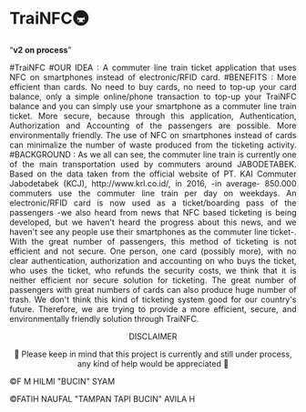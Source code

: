 # TraiNFC🚇
<q><b>v2
  on process</b></q>

<p align="justify"> #TraiNFC #OUR IDEA : A commuter line train ticket application that uses NFC on smartphones instead of electronic/RFID card. #BENEFITS : More efficient than cards. No need to buy cards, no need to top-up your card balance, only a simple online/phone transaction to top-up your TraiNFC balance and you can simply use your smartphone as a commuter line train ticket. More secure, because through this application, Authentication, Authorization and Accounting of the passengers are possible. More environmentally friendly. The use of NFC on smartphones instead of cards can minimalize the number of waste produced from the ticketing activity. #BACKGROUND : As we all can see, the commuter line train is currently one of the main transportation used by commuters around JABODETABEK. Based on the data taken from the official website of PT. KAI Commuter Jabodetabek (KCJ), http://www.krl.co.id/, in 2016, -in average- 850.000 commuters use the commuter line train per day on weekdays. An electronic/RFID card is now used as a ticket/boarding pass of the passengers -we also heard from news that NFC based ticketing is being developed, but we haven't heard the progress about this news, and we haven't see any people use their smartphones as the commuter line ticket-. With the great number of passengers, this method of ticketing is not efficient and not secure. One person, one card (possibly more), with no clear authentication, authorization and accounting on who buys the ticket, who uses the ticket, who refunds the security costs, we think that it is neither efficient nor secure solution for ticketing. The great number of passengers with great numbers of cards can also produce huge number of trash. We don't think this kind of ticketing system good for our country's future. Therefore, we are trying to provide a more efficient, secure, and environmentally friendly solution through TraiNFC. </p>

<p align="center"> DISCLAIMER </p>
<p align="center"> 🚧  Please keep in mind that this project is currently and still under process, any kind of help would be appreciated 🚧 </p>

©F M HILMI "BUCIN" SYAM

©FATIH NAUFAL "TAMPAN TAPI BUCIN" AVILA H
